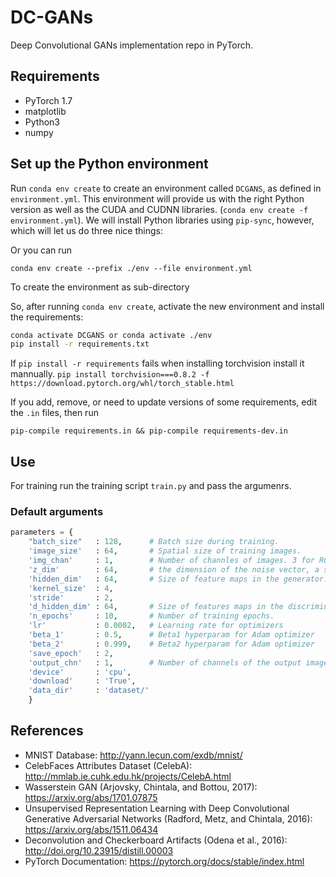 # DC-GANs
Deep Convolutional GANs implementation repo in PyTorch.



## Requirements

- PyTorch 1.7
- matplotlib
- Python3
- numpy

## Set up the Python environment

Run `conda env create` to create an environment called `DCGANS`, as defined in `environment.yml`. This environment will provide us with the right Python version as well as the CUDA and CUDNN libraries. (`conda env create -f environment.yml`). We will install Python libraries using `pip-sync`, however, which will let us do three nice things:

Or you can run

```
conda env create --prefix ./env --file environment.yml
```

To create the environment as sub-directory

So, after running `conda env create`, activate the new environment and install the requirements:

```sh
conda activate DCGANS or conda activate ./env
pip install -r requirements.txt
```
If `pip install -r requirements` fails when installing torchvision install it mannually.
`pip install torchvision===0.8.2 -f https://download.pytorch.org/whl/torch_stable.html`

If you add, remove, or need to update versions of some requirements, edit the `.in` files, then run

```
pip-compile requirements.in && pip-compile requirements-dev.in
```

## Use

For training run the training script `train.py` and pass the argumenrs.

### Default arguments

```python
parameters = {
    "batch_size"   : 128,      # Batch size during training.
    'image_size'   : 64,       # Spatial size of training images.
    'img_chan'     : 1,        # Number of channles of images. 3 for RGB.
    'z_dim'        : 64,       # the dimension of the noise vector, a scalar
    'hidden_dim'   : 64,       # Size of feature maps in the generator.
    'kernel_size'  : 4,
    'stride'       : 2,
    'd_hidden_dim' : 64,       # Size of features maps in the discriminator.
    'n_epochs'     : 10,       # Number of training epochs.
    'lr'           : 0.0002,   # Learning rate for optimizers
    'beta_1'       : 0.5,      # Beta1 hyperparam for Adam optimizer
    'beta_2'       : 0.999,    # Beta2 hyperparam for Adam optimizer
    'save_epoch'   : 2,
    'output_chn'   : 1,        # Number of channels of the output image 
    'device'       : 'cpu',
    'download'     : 'True',
    'data_dir'     : 'dataset/'
    }
```

## References

- MNIST Database: http://yann.lecun.com/exdb/mnist/
- CelebFaces Attributes Dataset (CelebA): http://mmlab.ie.cuhk.edu.hk/projects/CelebA.html
- Wasserstein GAN (Arjovsky, Chintala, and Bottou, 2017): https://arxiv.org/abs/1701.07875
- Unsupervised Representation Learning with Deep Convolutional Generative Adversarial Networks (Radford, Metz, and Chintala, 2016): https://arxiv.org/abs/1511.06434
- Deconvolution and Checkerboard Artifacts (Odena et al., 2016): http://doi.org/10.23915/distill.00003
- PyTorch Documentation: https://pytorch.org/docs/stable/index.html
